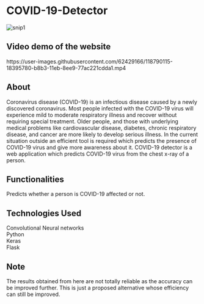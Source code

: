 # COVID-19-Detector
![snip1](https://user-images.githubusercontent.com/62429166/118778100-647e9a80-b8a7-11eb-9456-4a0426746ae2.PNG)

<h2>Video demo of the website</h2>
https://user-images.githubusercontent.com/62429166/118790115-18395780-b8b3-11eb-8ee9-77ac221cdda1.mp4

<h2>About</h2>
Coronavirus disease (COVID-19) is an infectious disease caused by a newly discovered coronavirus.
Most people infected with the COVID-19 virus will experience mild to moderate respiratory illness and recover without requiring special treatment.  Older people, and those with underlying medical problems like cardiovascular disease, diabetes, chronic respiratory disease, and cancer are more likely to develop serious illness.
In the current situation outside an efficient tool is required which predicts the presence of COVID-19 virus and give more awareness about it. 
COVID-19 detector is a web application which predicts COVID-19 virus from the chest x-ray of a person.

<h2>Functionalities</h2>
Predicts whether a person is COVID-19 affected or not.<br>

<h2>Technologies Used</h2>
Convolutional Neural networks<br>
Python<br>
Keras<br>
Flask<br>

<h2>Note</h2>
The results obtained from here are not totally reliable as the accuracy can be improved further. This is just a proposed alternative whose efficiency can still be improved.


